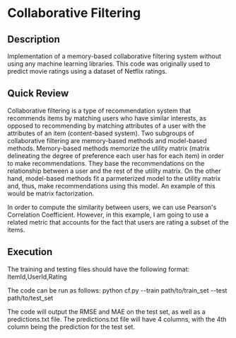 # Collaborative Filtering

## Description

Implementation of a memory-based collaborative filtering system without using any machine learning libraries. This code was originally used to predict movie ratings using a dataset of Netflix ratings. 

## Quick Review

Collaborative filtering is a type of recommendation system that recommends items by matching users who have similar interests, as opposed to recommending by matching attributes of a user with the attributes of an item (content-based system). Two subgroups of collaborative filtering are memory-based methods and model-based methods. Memory-based methods memorize the utility matrix (matrix delineating the degree of preference each user has for each item) in order to make recommendations. They base the recommendations on the relationship between a user and the rest of the utility matrix. On the other hand, model-based methods fit a parmeterized model to the utility matrix and, thus, make recommendations using this model. An example of this would be matrix factorization.

In order to compute the similarity between users, we can use Pearson's Correlation Coefficient. However, in this example, I am going to use a related metric that accounts for the fact that users are rating a subset of the items.

## Execution

The training and testing files should have the following format: ItemId,UserId,Rating

The code can be run as follows:
python cf.py --train path/to/train_set --test path/to/test_set

The code will output the RMSE and MAE on the test set, as well as a predictions.txt file. The predictions.txt file will have 4 columns, with the 4th column being the prediction for the test set.

